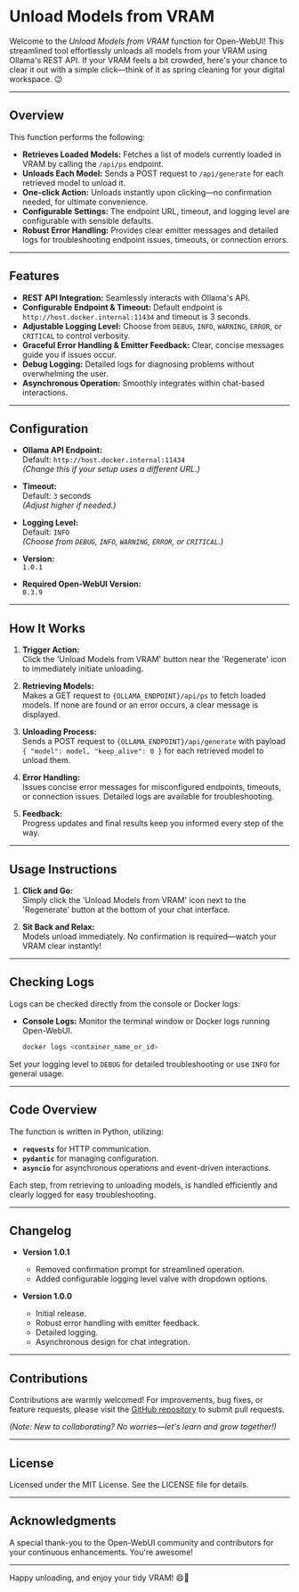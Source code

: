 # Unload Models from VRAM

Welcome to the *Unload Models from VRAM* function for Open-WebUI! This streamlined tool effortlessly unloads all models from your VRAM using Ollama's REST API. If your VRAM feels a bit crowded, here's your chance to clear it out with a simple click—think of it as spring cleaning for your digital workspace. 😉

---

## Overview

This function performs the following:
- **Retrieves Loaded Models:** Fetches a list of models currently loaded in VRAM by calling the `/api/ps` endpoint.
- **Unloads Each Model:** Sends a POST request to `/api/generate` for each retrieved model to unload it.
- **One-click Action:** Unloads instantly upon clicking—no confirmation needed, for ultimate convenience.
- **Configurable Settings:** The endpoint URL, timeout, and logging level are configurable with sensible defaults.
- **Robust Error Handling:** Provides clear emitter messages and detailed logs for troubleshooting endpoint issues, timeouts, or connection errors.

---

## Features

- **REST API Integration:** Seamlessly interacts with Ollama's API.
- **Configurable Endpoint & Timeout:** Default endpoint is `http://host.docker.internal:11434` and timeout is 3 seconds.
- **Adjustable Logging Level:** Choose from `DEBUG`, `INFO`, `WARNING`, `ERROR`, or `CRITICAL` to control verbosity.
- **Graceful Error Handling & Emitter Feedback:** Clear, concise messages guide you if issues occur.
- **Debug Logging:** Detailed logs for diagnosing problems without overwhelming the user.
- **Asynchronous Operation:** Smoothly integrates within chat-based interactions.

---

## Configuration

- **Ollama API Endpoint:**  
  Default: `http://host.docker.internal:11434`  
  *(Change this if your setup uses a different URL.)*

- **Timeout:**  
  Default: `3` seconds  
  *(Adjust higher if needed.)*

- **Logging Level:**  
  Default: `INFO`  
  *(Choose from `DEBUG`, `INFO`, `WARNING`, `ERROR`, or `CRITICAL`.)*

- **Version:**  
  `1.0.1`

- **Required Open-WebUI Version:**  
  `0.3.9`

---

## How It Works

1. **Trigger Action:**  
   Click the 'Unload Models from VRAM' button near the 'Regenerate' icon to immediately initiate unloading.

2. **Retrieving Models:**  
   Makes a GET request to `{OLLAMA_ENDPOINT}/api/ps` to fetch loaded models. If none are found or an error occurs, a clear message is displayed.

3. **Unloading Process:**  
   Sends a POST request to `{OLLAMA_ENDPOINT}/api/generate` with payload `{ "model": model, "keep_alive": 0 }` for each retrieved model to unload them.

4. **Error Handling:**  
   Issues concise error messages for misconfigured endpoints, timeouts, or connection issues. Detailed logs are available for troubleshooting.

5. **Feedback:**  
   Progress updates and final results keep you informed every step of the way.

---

## Usage Instructions

1. **Click and Go:**  
   Simply click the 'Unload Models from VRAM' icon next to the 'Regenerate' button at the bottom of your chat interface.

2. **Sit Back and Relax:**  
   Models unload immediately. No confirmation is required—watch your VRAM clear instantly!

---

## Checking Logs

Logs can be checked directly from the console or Docker logs:

- **Console Logs:** Monitor the terminal window or Docker logs running Open-WebUI.
  ```bash
  docker logs <container_name_or_id>
  ```

Set your logging level to `DEBUG` for detailed troubleshooting or use `INFO` for general usage.

---

## Code Overview

The function is written in Python, utilizing:
- **`requests`** for HTTP communication.
- **`pydantic`** for managing configuration.
- **`asyncio`** for asynchronous operations and event-driven interactions.

Each step, from retrieving to unloading models, is handled efficiently and clearly logged for easy troubleshooting.

---

## Changelog

- **Version 1.0.1**
  - Removed confirmation prompt for streamlined operation.
  - Added configurable logging level valve with dropdown options.  

- **Version 1.0.0**  
  - Initial release.
  - Robust error handling with emitter feedback.
  - Detailed logging.
  - Asynchronous design for chat integration.

---

## Contributions

Contributions are warmly welcomed! For improvements, bug fixes, or feature requests, please visit the [GitHub repository](https://github.com/BrandXX/open-webui/) to submit pull requests.

*(Note: New to collaborating? No worries—let's learn and grow together!)*

---

## License

Licensed under the MIT License. See the LICENSE file for details.

---

## Acknowledgments

A special thank-you to the Open-WebUI community and contributors for your continuous enhancements. You're awesome!

---

Happy unloading, and enjoy your tidy VRAM! 😄🚀
